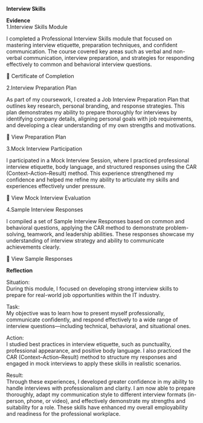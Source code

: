 **Interview Skills**  

**Evidence**  
1.Interview Skills Module  

I completed a Professional Interview Skills module that focused on mastering interview etiquette, preparation techniques, and confident communication. The course covered key areas such as verbal and non-verbal communication, interview preparation, and strategies for responding effectively to common and behavioral interview questions.  

📄 Certificate of Completion  

2.Interview Preparation Plan  

As part of my coursework, I created a Job Interview Preparation Plan that outlines key research, personal branding, and response strategies. This plan demonstrates my ability to prepare thoroughly for interviews by identifying company details, aligning personal goals with job requirements, and developing a clear understanding of my own strengths and motivations.  

📄 View Preparation Plan  

3.Mock Interview Participation  

I participated in a Mock Interview Session, where I practiced professional interview etiquette, body language, and structured responses using the CAR (Context–Action–Result) method. This experience strengthened my confidence and helped me refine my ability to articulate my skills and experiences effectively under pressure.  

📄 View Mock Interview Evaluation  

4.Sample Interview Responses  

I compiled a set of Sample Interview Responses based on common and behavioral questions, applying the CAR method to demonstrate problem-solving, teamwork, and leadership abilities. These responses showcase my understanding of interview strategy and ability to communicate achievements clearly.  

📄 View Sample Responses  

**Reflection**  

Situation:  
During this module, I focused on developing strong interview skills to prepare for real-world job opportunities within the IT industry.  

Task:  
My objective was to learn how to present myself professionally, communicate confidently, and respond effectively to a wide range of interview questions—including technical, behavioral, and situational ones.  

Action:  
I studied best practices in interview etiquette, such as punctuality, professional appearance, and positive body language. I also practiced the CAR (Context–Action–Result) method to structure my responses and engaged in mock interviews to apply these skills in realistic scenarios.  

Result:  
Through these experiences, I developed greater confidence in my ability to handle interviews with professionalism and clarity. I am now able to prepare thoroughly, adapt my communication style to different interview formats (in-person, phone, or video), and effectively demonstrate my strengths and suitability for a role. These skills have enhanced my overall employability and readiness for the professional workplace.  
